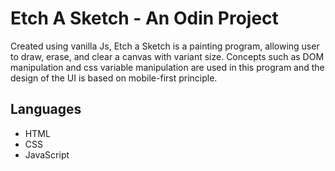 # Etch A Sketch - An Odin Project

Created using vanilla Js, Etch a Sketch is a painting program, allowing user to draw, erase, and clear a canvas with variant size. Concepts such as DOM manipulation and css variable manipulation are used in this program and the design of the UI is based on mobile-first principle.

## Languages

- HTML
- CSS
- JavaScript
